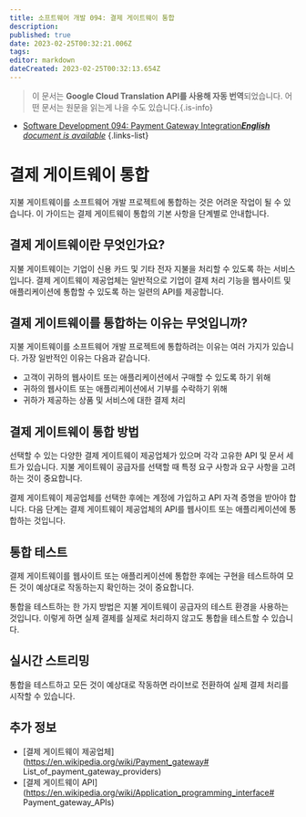 ```yaml
---
title: 소프트웨어 개발 094: 결제 게이트웨이 통합
description: 
published: true
date: 2023-02-25T00:32:21.006Z
tags: 
editor: markdown
dateCreated: 2023-02-25T00:32:13.654Z
---
```


> 이 문서는 **Google Cloud Translation API를 사용해 자동 번역**되었습니다.
어떤 문서는 원문을 읽는게 나을 수도 있습니다.{.is-info}



- [Software Development 094: Payment Gateway Integration***English** document is available*](/en/Knowledge-base/Software-Development/Learning/software-development-094-payment-gateway-integration)
{.links-list}


# 결제 게이트웨이 통합

지불 게이트웨이를 소프트웨어 개발 프로젝트에 통합하는 것은 어려운 작업이 될 수 있습니다. 이 가이드는 결제 게이트웨이 통합의 기본 사항을 단계별로 안내합니다.

## 결제 게이트웨이란 무엇인가요?

지불 게이트웨이는 기업이 신용 카드 및 기타 전자 지불을 처리할 수 있도록 하는 서비스입니다. 결제 게이트웨이 제공업체는 일반적으로 기업이 결제 처리 기능을 웹사이트 및 애플리케이션에 통합할 수 있도록 하는 일련의 API를 제공합니다.

## 결제 게이트웨이를 통합하는 이유는 무엇입니까?

지불 게이트웨이를 소프트웨어 개발 프로젝트에 통합하려는 이유는 여러 가지가 있습니다. 가장 일반적인 이유는 다음과 같습니다.

- 고객이 귀하의 웹사이트 또는 애플리케이션에서 구매할 수 있도록 하기 위해
- 귀하의 웹사이트 또는 애플리케이션에서 기부를 수락하기 위해
- 귀하가 제공하는 상품 및 서비스에 대한 결제 처리

## 결제 게이트웨이 통합 방법

선택할 수 있는 다양한 결제 게이트웨이 제공업체가 있으며 각각 고유한 API 및 문서 세트가 있습니다. 지불 게이트웨이 공급자를 선택할 때 특정 요구 사항과 요구 사항을 고려하는 것이 중요합니다.

결제 게이트웨이 제공업체를 선택한 후에는 계정에 가입하고 API 자격 증명을 받아야 합니다. 다음 단계는 결제 게이트웨이 제공업체의 API를 웹사이트 또는 애플리케이션에 통합하는 것입니다.

## 통합 테스트

결제 게이트웨이를 웹사이트 또는 애플리케이션에 통합한 후에는 구현을 테스트하여 모든 것이 예상대로 작동하는지 확인하는 것이 중요합니다.

통합을 테스트하는 한 가지 방법은 지불 게이트웨이 공급자의 테스트 환경을 사용하는 것입니다. 이렇게 하면 실제 결제를 실제로 처리하지 않고도 통합을 테스트할 수 있습니다.

## 실시간 스트리밍

통합을 테스트하고 모든 것이 예상대로 작동하면 라이브로 전환하여 실제 결제 처리를 시작할 수 있습니다.

## 추가 정보

- [결제 게이트웨이 제공업체](https://en.wikipedia.org/wiki/Payment_gateway# List_of_payment_gateway_providers)
- [결제 게이트웨이 API](https://en.wikipedia.org/wiki/Application_programming_interface# Payment_gateway_APIs)